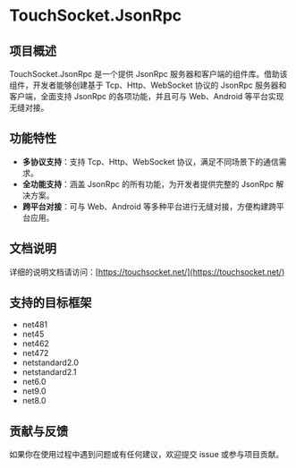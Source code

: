 # TouchSocket.JsonRpc

## 项目概述
TouchSocket.JsonRpc 是一个提供 JsonRpc 服务器和客户端的组件库。借助该组件，开发者能够创建基于 Tcp、Http、WebSocket 协议的 JsonRpc 服务器和客户端，全面支持 JsonRpc 的各项功能，并且可与 Web、Android 等平台实现无缝对接。

## 功能特性
- **多协议支持**：支持 Tcp、Http、WebSocket 协议，满足不同场景下的通信需求。
- **全功能支持**：涵盖 JsonRpc 的所有功能，为开发者提供完整的 JsonRpc 解决方案。
- **跨平台对接**：可与 Web、Android 等多种平台进行无缝对接，方便构建跨平台应用。

## 文档说明
详细的说明文档请访问：[https://touchsocket.net/](https://touchsocket.net/)

## 支持的目标框架
- net481
- net45
- net462
- net472
- netstandard2.0
- netstandard2.1
- net6.0
- net9.0
- net8.0

## 贡献与反馈
如果你在使用过程中遇到问题或有任何建议，欢迎提交 issue 或参与项目贡献。
